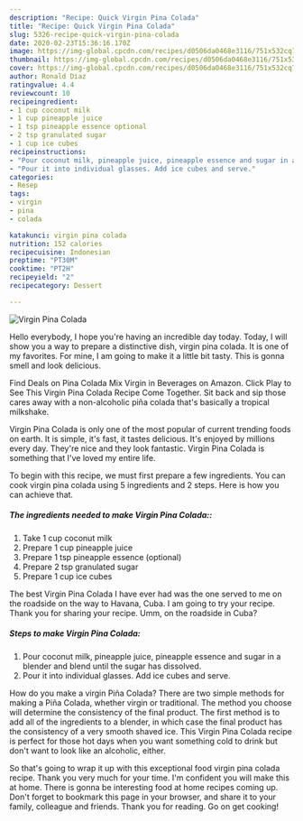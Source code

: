 ```yaml
---
description: "Recipe: Quick Virgin Pina Colada"
title: "Recipe: Quick Virgin Pina Colada"
slug: 5326-recipe-quick-virgin-pina-colada
date: 2020-02-23T15:36:16.170Z
image: https://img-global.cpcdn.com/recipes/d0506da0468e3116/751x532cq70/virgin-pina-colada-recipe-main-photo.jpg
thumbnail: https://img-global.cpcdn.com/recipes/d0506da0468e3116/751x532cq70/virgin-pina-colada-recipe-main-photo.jpg
cover: https://img-global.cpcdn.com/recipes/d0506da0468e3116/751x532cq70/virgin-pina-colada-recipe-main-photo.jpg
author: Ronald Diaz
ratingvalue: 4.4
reviewcount: 10
recipeingredient:
- 1 cup coconut milk
- 1 cup pineapple juice
- 1 tsp pineapple essence optional
- 2 tsp granulated sugar
- 1 cup ice cubes
recipeinstructions:
- "Pour coconut milk, pineapple juice, pineapple essence and sugar in a blender and blend until the sugar has dissolved."
- "Pour it into individual glasses. Add ice cubes and serve."
categories:
- Resep
tags:
- virgin
- pina
- colada

katakunci: virgin pina colada
nutrition: 152 calories
recipecuisine: Indonesian
preptime: "PT30M"
cooktime: "PT2H"
recipeyield: "2"
recipecategory: Dessert

---
```



![Virgin Pina Colada](https://img-global.cpcdn.com/recipes/d0506da0468e3116/751x532cq70/virgin-pina-colada-recipe-main-photo.jpg)

Hello everybody, I hope you're having an incredible day today. Today, I will show you a way to prepare a distinctive dish, virgin pina colada. It is one of my favorites. For mine, I am going to make it a little bit tasty. This is gonna smell and look delicious.

Find Deals on Pina Colada Mix Virgin in Beverages on Amazon. Click Play to See This Virgin Pina Colada Recipe Come Together. Sit back and sip those cares away with a non-alcoholic piña colada that&#39;s basically a tropical milkshake.

Virgin Pina Colada is only one of the most popular of current trending foods on earth. It is simple, it's fast, it tastes delicious. It's enjoyed by millions every day. They're nice and they look fantastic. Virgin Pina Colada is something that I've loved my entire life.


To begin with this recipe, we must first prepare a few ingredients. You can cook virgin pina colada using 5 ingredients and 2 steps. Here is how you can achieve that.

##### The ingredients needed to make Virgin Pina Colada::

1. Take 1 cup coconut milk
1. Prepare 1 cup pineapple juice
1. Prepare 1 tsp pineapple essence (optional)
1. Prepare 2 tsp granulated sugar
1. Prepare 1 cup ice cubes


The best Virgin Pina Colada I have ever had was the one served to me on the roadside on the way to Havana, Cuba. I am going to try your recipe. Thank you for sharing your recipe. Umm, on the roadside in Cuba? 

##### Steps to make Virgin Pina Colada:

1. Pour coconut milk, pineapple juice, pineapple essence and sugar in a blender and blend until the sugar has dissolved.
1. Pour it into individual glasses. Add ice cubes and serve.


How do you make a virgin Piña Colada? There are two simple methods for making a Piña Colada, whether virgin or traditional. The method you choose will determine the consistency of the final product. The first method is to add all of the ingredients to a blender, in which case the final product has the consistency of a very smooth shaved ice. This Virgin Pina Colada recipe is perfect for those hot days when you want something cold to drink but don&#39;t want to look like an alcoholic, either. 

So that's going to wrap it up with this exceptional food virgin pina colada recipe. Thank you very much for your time. I'm confident you will make this at home. There is gonna be interesting food at home recipes coming up. Don't forget to bookmark this page in your browser, and share it to your family, colleague and friends. Thank you for reading. Go on get cooking!
